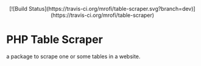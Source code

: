 <p align="center">
    [![Build Status](https://travis-ci.org/mrofi/table-scraper.svg?branch=dev)](https://travis-ci.org/mrofi/table-scraper)
</p>

# PHP Table Scraper
a package to scrape one or some tables in a website.
